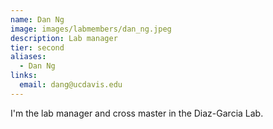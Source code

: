 ```yaml
---
name: Dan Ng
image: images/labmembers/dan_ng.jpeg
description: Lab manager
tier: second
aliases:
  - Dan Ng
links:
  email: dang@ucdavis.edu
---
```


I'm the lab manager and cross master in the Diaz-Garcia Lab.